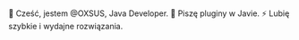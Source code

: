 👋 Cześć, jestem @OXSUS, Java Developer.
🌱 Piszę pluginy w Javie.
⚡ Lubię szybkie i wydajne rozwiązania.

<!---
OXSUS/OXSUS is a ✨ special ✨ repository because its `README.md` (this file) appears on your GitHub profile.
You can click the Preview link to take a look at your changes.
--->
